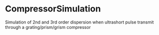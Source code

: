 # CompressorSimulation
Simulation of 2nd and 3rd order dispersion when ultrashort pulse transmit through a grating/prism/grism compressor
